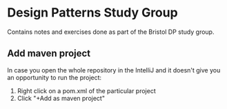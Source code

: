 # Design Patterns Study Group

Contains notes and exercises done as part of the Bristol DP study group.

## Add maven project
In case you open the whole repository in the IntelliJ and it doesn't give you an opportunity to run the project:
1. Right click on a pom.xml of the particular project
2. Click "+Add as maven project"